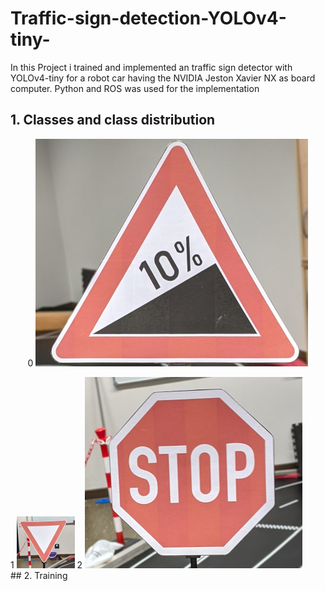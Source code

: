 # Traffic-sign-detection-YOLOv4-tiny-
  In this Project i trained and implemented an traffic sign detector with YOLOv4-tiny for a robot car having the NVIDIA Jeston Xavier NX as board computer. Python and ROS was used for the implementation

## 1. Classes and class distribution
<div>
  <p style="text-align:center"> 0 <img src="img/0.png"/> </p>
    1 <img src="img/1.png"/>
    2 <img src="img/2.png"/>
</div>
## 2. Training
